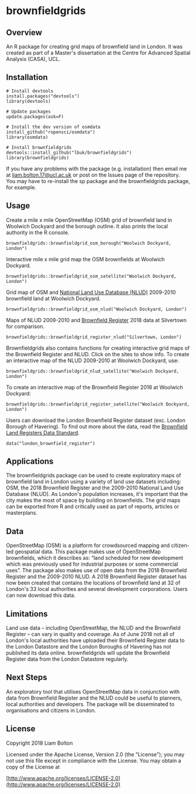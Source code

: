 # brownfieldgrids

## Overview
An R package for creating grid maps of brownfield land in London. It was created as part of a Master's dissertation at the Centre for Advanced Spatial Analysis (CASA), UCL.

## Installation
```
# Install devtools
install.packages("devtools")
library(devtools)

# Update packages
update.packages(ask=F)

# Install the dev version of osmdata
install_github("ropensci/osmdata")
library(osmdata)

# Install brownfieldgrids
devtools::install_github("lbuk/brownfieldgrids")
library(brownfieldgrids)
```
If you have any problems with the package (e.g. installation) then email me at liam.bolton.17@ucl.ac.uk or post on the Issues page of the repository. You may have to re-install the sp package and the brownfieldgrids package, for example. 

## Usage
Create a mile x mile OpenStreetMap (OSM) grid of brownfield land in Woolwich Dockyard and the borough outline. It also prints the local authority in the R console.
```
brownfieldgrids::brownfieldgrid_osm_borough("Woolwich Dockyard, London")
```

Interactive mile x mile grid map the OSM brownfields at Woolwich Dockyard.
```
brownfieldgrids::brownfieldgrid_osm_satellite("Woolwich Dockyard, London")
```

Grid map of OSM and [National Land Use Database (NLUD)](https://data.london.gov.uk/dataset/london-brownfield-sites-review) 2009-2010 brownfield land at Woolwich Dockyard.
```
brownfieldgrids::brownfieldgrid_osm_nlud("Woolwich Dockyard, London")
```

Maps of NLUD 2009-2010 and [Brownfield Register](https://data.london.gov.uk/dataset/brownfield-land-register) 2018 data at Silvertown for comparison.
```
brownfieldgrids::brownfieldgrid_register_nlud("Silvertown, London")
```

Brownfieldgrids also contains functions for creating interactive grid maps of the Brownfield Register and NLUD. Click on the sites to show info. To create an interactive map of the NLUD 2009-2010 at Woolwich Dockyard, use:
```
brownfieldgrids::brownfieldgrid_nlud_satellite("Woolwich Dockyard, London")
```
To create an interactive map of the Brownfield Register 2018 at Woolwich Dockyard:
```
brownfieldgrids::brownfieldgrid_register_satellite("Woolwich Dockyard, London")
```

Users can download the London Brownfield Register dataset (exc. London Borough of Havering). To find out more about the data, read the [Brownfield Land Registers Data Standard](https://assets.publishing.service.gov.uk/government/uploads/system/uploads/attachment_data/file/653657/BrownfieldLandRegisters_-_DataStandard.pdf). 
```
data("london_brownfield_register")
```

## Applications
The brownfieldgrids package can be used to create exploratory maps of brownfield land in London using a variety of land use datasets including: OSM, the 2018 Brownfield Register and the 2009-2010 National Land Use Database (NLUD). As London's population increases, it's important that the city makes the most of space by building on brownfields. The grid maps can be exported from R and critically used as part of reports, articles or masterplans.

## Data
OpenStreetMap (OSM) is a platform for crowdsourced mapping and citizen-led geospatial data. This package makes use of OpenStreetMap brownfields, which it describes as: “land scheduled for new development which was previously used for industrial purposes or some commercial uses”. The package also makes use of open data from the 2018 Brownfield Register and the 2009-2010 NLUD. A 2018 Brownfield Register dataset has now been created that contains the locations of brownfield land at 32 of London's 33 local authorities and several development corporations. Users can now download this data.

## Limitations
Land use data – including OpenStreetMap, the NLUD and the Brownfield Register – can vary in quality and coverage. As of June 2018 not all of London's local authorities have uploaded their Brownfield Register data to the London Datastore and the London Boroughs of Havering has not published its data online. brownfieldgrids will update the Brownfield Register data from the London Datastore regularly. 

## Next Steps
An exploratory tool that utilises OpenStreetMap data in conjunction with data from Brownfield Register and the NLUD could be useful to planners, local authorities and developers. The package will be disseminated to organisations and citizens in London. 

## License
Copyright 2018 Liam Bolton

Licensed under the Apache License, Version 2.0 (the "License");
you may not use this file except in compliance with the License.
You may obtain a copy of the License at

[http://www.apache.org/licenses/LICENSE-2.0](http://www.apache.org/licenses/LICENSE-2.0)

